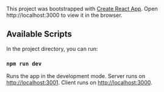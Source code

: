 This project was bootstrapped with [Create React App](https://github.com/facebook/create-react-app).
Open http://localhost:3000 to view it in the browser.

## Available Scripts

In the project directory, you can run:

### `npm run dev`

Runs the app in the development mode.
Server runs on [http://localhost:3001](http://localhost:3001).
Client runs on [http://localhost:3000](http://localhost:3000).
